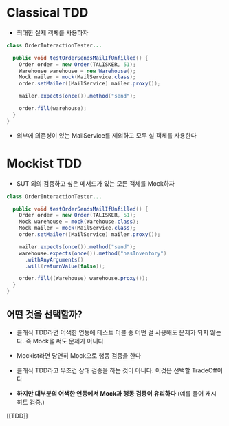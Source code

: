# Classical TDD
- 최대한 실제 객체를 사용하자
```java
class OrderInteractionTester...

  public void testOrderSendsMailIfUnfilled() {
    Order order = new Order(TALISKER, 51);
    Warehouse warehouse = new Warehouse();
    Mock mailer = mock(MailService.class);
    order.setMailer((MailService) mailer.proxy());

    mailer.expects(once()).method("send");

    order.fill(warehouse);
  }
}
```
- 외부에 의존성이 있는 MailService를 제외하고 모두 실 객체를 사용한다
# Mockist TDD
- SUT 외의 검증하고 싶은 메서드가 있는 모든 객체를 Mock하자
```java
class OrderInteractionTester...

  public void testOrderSendsMailIfUnfilled() {
    Order order = new Order(TALISKER, 51);
    Mock warehouse = mock(Warehouse.class);
    Mock mailer = mock(MailService.class);
    order.setMailer((MailService) mailer.proxy());

    mailer.expects(once()).method("send");
    warehouse.expects(once()).method("hasInventory")
      .withAnyArguments()
      .will(returnValue(false));

    order.fill((Warehouse) warehouse.proxy());
  }
}
```
## 어떤 것을 선택할까?
- 클래식 TDD라면 어색한 연동에 테스트 더블 중 어떤 걸 사용해도 문제가 되지 않는다.
  즉 Mock을 써도 문제가 아니다
- Mockist라면 당연히 Mock으로 행동 검증을 한다

- 클래식 TDD라고 무조건 상태 검증을 하는 것이 아니다. 이것은 선택할 TradeOff이다
- **하지만 대부분의 어색한 연동에서 Mock과 행동 검증이 유리하다**
  (예를 들어 캐시 히트 검증.)

[[TDD]]
